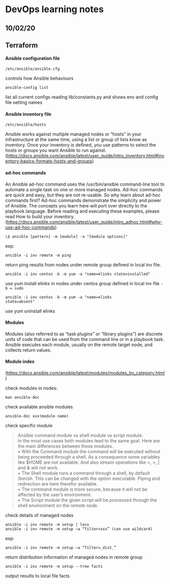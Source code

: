 # DevOps learning notes

## 10/02/20

## **Terraform**

#### Ansible configuration file

```
/etc/ansible/ansible.cfg
```

controls how Ansible behaviours

```
ansible-config list
```

list all current configs reading lib/constants.py and shows env and config file setting names

#### Ansible inventory file

```
/etc/ansible/hosts
```

Ansible works against multiple managed nodes or “hosts” in your infrastructure at the same time, using a list or group of lists know as inventory. Once your inventory is defined, you use patterns to select the hosts or groups you want Ansible to run against.
(https://docs.ansible.com/ansible/latest/user_guide/intro_inventory.html#inventory-basics-formats-hosts-and-groups)

#### ad-hoc commands

An Ansible ad-hoc command uses the /usr/bin/ansible command-line tool to automate a single task on one or more managed nodes. Ad-hoc commands are quick and easy, but they are not re-usable. So why learn about ad-hoc commands first? Ad-hoc commands demonstrate the simplicity and power of Ansible. The concepts you learn here will port over directly to the playbook language. Before reading and executing these examples, please read How to build your inventory.
(https://docs.ansible.com/ansible/latest/user_guide/intro_adhoc.html#why-use-ad-hoc-commands)

```
\$ ansible [pattern] -m [module] -a "[module options]"
```

exp:

```
ansible -i inv remote -m ping
```

return ping results from nodes under remote group defined in local inv file.

```
ansible -i inv centos -b -m yum -a "name=elinks state=installed"
```

use yum install elinks in nodes under centos group defined in local inv file
`-b = sudo`

```
ansible -i inv centos -b -m yum -a "name=elinks
state=absent"
```

use yum uninstall elinks

#### Modules

Modules (also referred to as “task plugins” or “library plugins”) are discrete units of code that can be used from the command line or in a playbook task. Ansible executes each module, usually on the remote target node, and collects return values.

#### Module index

(https://docs.ansible.com/ansible/latest/modules/modules_by_category.html)

check modules in nodes:

```
man ansible-doc
```

check available ansible modules

```
ansible-doc xxx(module name)
```

check specific module

> Ansible command module vs shell module vs script module:  
> In the most use cases both modules lead to the same goal. Here are the main differences between these modules.  
> • With the Command module the command will be executed without being proceeded through a shell. As a consequence some variables like \$HOME are not available. And also stream operations like <, >, | and & will not work.  
> • The Shell module runs a command through a shell, by default /bin/sh. This can be changed with the option executable. Piping and redirection are here therefor available.  
> • The command module is more secure, because it will not be affected by the user’s environment.  
> • The Script module the given script will be processed through the shell environment on the remote node.

check details of managed nodes

```
ansible -i inv remote -m setup | less
ansible -i inv remote -m setup –a “filter=xxx” (can use wildcard)
```

exp:

```
ansible -i inv remote -m setup –a “filter=_dist_”
```

return distribution information of managed nodes in remote group

```
ansible -i inv remote -m setup --tree facts
```

output results to local file facts
